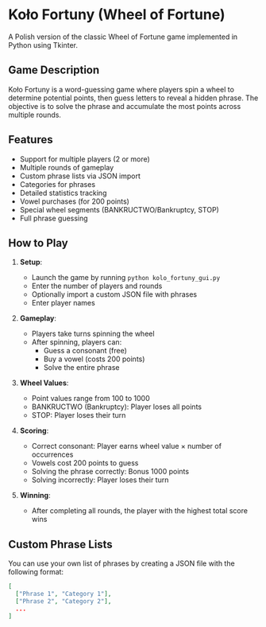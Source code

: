 # Koło Fortuny (Wheel of Fortune)

A Polish version of the classic Wheel of Fortune game implemented in Python using Tkinter.

## Game Description

Koło Fortuny is a word-guessing game where players spin a wheel to determine potential points, then guess letters to reveal a hidden phrase. The objective is to solve the phrase and accumulate the most points across multiple rounds.

## Features

- Support for multiple players (2 or more)
- Multiple rounds of gameplay
- Custom phrase lists via JSON import
- Categories for phrases
- Detailed statistics tracking
- Vowel purchases (for 200 points)
- Special wheel segments (BANKRUCTWO/Bankruptcy, STOP)
- Full phrase guessing

## How to Play

1. **Setup**:
   - Launch the game by running `python kolo_fortuny_gui.py`
   - Enter the number of players and rounds
   - Optionally import a custom JSON file with phrases
   - Enter player names

2. **Gameplay**:
   - Players take turns spinning the wheel
   - After spinning, players can:
     - Guess a consonant (free)
     - Buy a vowel (costs 200 points)
     - Solve the entire phrase

3. **Wheel Values**:
   - Point values range from 100 to 1000
   - BANKRUCTWO (Bankruptcy): Player loses all points
   - STOP: Player loses their turn

4. **Scoring**:
   - Correct consonant: Player earns wheel value × number of occurrences
   - Vowels cost 200 points to guess
   - Solving the phrase correctly: Bonus 1000 points
   - Solving incorrectly: Player loses their turn

5. **Winning**:
   - After completing all rounds, the player with the highest total score wins

## Custom Phrase Lists

You can use your own list of phrases by creating a JSON file with the following format:

```json
[
  ["Phrase 1", "Category 1"],
  ["Phrase 2", "Category 2"],
  ...
]